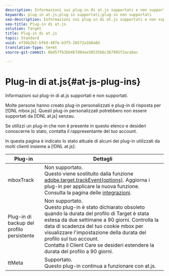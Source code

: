 ```yaml
---
description: Informazioni sui plug-in di at.js supportati e non supportati.
keywords: plug-in at.js;plug-in supportati;plug-in non supportati
seo-description: Informazioni sui plug-in di at.js supportati e non supportati.
seo-title: Plug-in di at.js
solution: Target
title: Plug-in di at.js
topic: Standard
uuid: ef36b2b2-bf6d-497e-b3f5-2b572a1b8a8d
translation-type: tm+mt
source-git-commit: 8bd57fb3bb467d8dae50535b6c367995f2acabac

---
```



# Plug-in di at.js{#at-js-plug-ins}

Informazioni sui plug-in di at.js supportati e non supportati.

Molte persone hanno creato plug-in personalizzati e plug-in di risposta per [!DNL mbox.js]. Questi plug-in personalizzati potrebbero non essere supportati da [!DNL at.js] senzau.

Se utilizzi un plug-in che non è presente in questo elenco e desideri conoscerne lo stato, contatta il rappresentante del tuo account.

In questa pagina è indicato lo stato attuale di alcuni dei plug-in utilizzati da molti clienti insieme a [!DNL at.js]:

| Plug-in | Dettagli |
|--- |--- |
| mboxTrack | Non supportato.<br>Questo viene sostituito dalla funzione [adobe.target.trackEvent(options)](/help/c-implementing-target/c-implementing-target-for-client-side-web/adobe-target-trackevent.md). Aggiorna i plug-in per applicare la nuova funzione.<br>Consulta la pagina delle [integrazioni](/help/c-implementing-target/c-implementing-target-for-client-side-web/c-how-atjs-works/target-atjs-integrations.md). |
| Plug-in di backup del profilo persistente | Non supportato.<br>Questo plug-in è stato dichiarato obsoleto quando la durata del profilo di Target è stata estesa da due settimane a 90 giorni. Controlla la data di scadenza del tuo cookie mbox per visualizzare l&#39;impostazione della durata del profilo sul tuo account.<br>Contatta il Client Care se desideri estendere la durata del profilo a 90 giorni. |
| ttMeta | Supportato.<br>Questo plug-in continua a funzionare con at.js. |